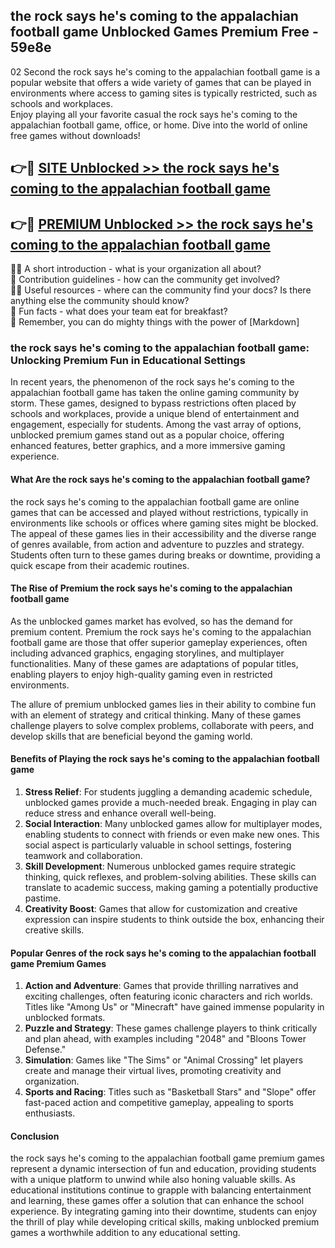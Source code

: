 ## the rock says he's coming to the appalachian football game Unblocked Games Premium Free - 59e8e

02 Second the rock says he's coming to the appalachian football game is a popular website that offers a wide variety of games that can be played in environments where access to gaming sites is typically restricted, such as schools and workplaces.  
Enjoy playing all your favorite casual the rock says he's coming to the appalachian football game, office, or home. Dive into the world of online free games without downloads!

## 👉🔴 [SITE Unblocked >> the rock says he's coming to the appalachian football game](http://freeplayer.one?title=the_rock_says_he's_coming_to_the_appalachian_football_game&ref=13D)

## 👉🔴 [PREMIUM Unblocked >> the rock says he's coming to the appalachian football game](http://freeplayer.one?title=the_rock_says_he's_coming_to_the_appalachian_football_game&ref=13D)

🙋‍♀️ A short introduction - what is your organization all about?  
🌈 Contribution guidelines - how can the community get involved?  
👩‍💻 Useful resources - where can the community find your docs? Is there anything else the community should know?  
🍿 Fun facts - what does your team eat for breakfast?  
🧙 Remember, you can do mighty things with the power of [Markdown]

### the rock says he's coming to the appalachian football game: Unlocking Premium Fun in Educational Settings

In recent years, the phenomenon of the rock says he's coming to the appalachian football game has taken the online gaming community by storm. These games, designed to bypass restrictions often placed by schools and workplaces, provide a unique blend of entertainment and engagement, especially for students. Among the vast array of options, unblocked premium games stand out as a popular choice, offering enhanced features, better graphics, and a more immersive gaming experience.

#### What Are the rock says he's coming to the appalachian football game?

the rock says he's coming to the appalachian football game are online games that can be accessed and played without restrictions, typically in environments like schools or offices where gaming sites might be blocked. The appeal of these games lies in their accessibility and the diverse range of genres available, from action and adventure to puzzles and strategy. Students often turn to these games during breaks or downtime, providing a quick escape from their academic routines.

#### The Rise of Premium the rock says he's coming to the appalachian football game

As the unblocked games market has evolved, so has the demand for premium content. Premium the rock says he's coming to the appalachian football game are those that offer superior gameplay experiences, often including advanced graphics, engaging storylines, and multiplayer functionalities. Many of these games are adaptations of popular titles, enabling players to enjoy high-quality gaming even in restricted environments.

The allure of premium unblocked games lies in their ability to combine fun with an element of strategy and critical thinking. Many of these games challenge players to solve complex problems, collaborate with peers, and develop skills that are beneficial beyond the gaming world.

#### Benefits of Playing the rock says he's coming to the appalachian football game

1.  **Stress Relief**: For students juggling a demanding academic schedule, unblocked games provide a much-needed break. Engaging in play can reduce stress and enhance overall well-being.
2.  **Social Interaction**: Many unblocked games allow for multiplayer modes, enabling students to connect with friends or even make new ones. This social aspect is particularly valuable in school settings, fostering teamwork and collaboration.
3.  **Skill Development**: Numerous unblocked games require strategic thinking, quick reflexes, and problem-solving abilities. These skills can translate to academic success, making gaming a potentially productive pastime.
4.  **Creativity Boost**: Games that allow for customization and creative expression can inspire students to think outside the box, enhancing their creative skills.

#### Popular Genres of the rock says he's coming to the appalachian football game Premium Games

1.  **Action and Adventure**: Games that provide thrilling narratives and exciting challenges, often featuring iconic characters and rich worlds. Titles like "Among Us" or "Minecraft" have gained immense popularity in unblocked formats.
2.  **Puzzle and Strategy**: These games challenge players to think critically and plan ahead, with examples including "2048" and "Bloons Tower Defense."
3.  **Simulation**: Games like "The Sims" or "Animal Crossing" let players create and manage their virtual lives, promoting creativity and organization.
4.  **Sports and Racing**: Titles such as "Basketball Stars" and "Slope" offer fast-paced action and competitive gameplay, appealing to sports enthusiasts.

#### Conclusion

the rock says he's coming to the appalachian football game premium games represent a dynamic intersection of fun and education, providing students with a unique platform to unwind while also honing valuable skills. As educational institutions continue to grapple with balancing entertainment and learning, these games offer a solution that can enhance the school experience. By integrating gaming into their downtime, students can enjoy the thrill of play while developing critical skills, making unblocked premium games a worthwhile addition to any educational setting.